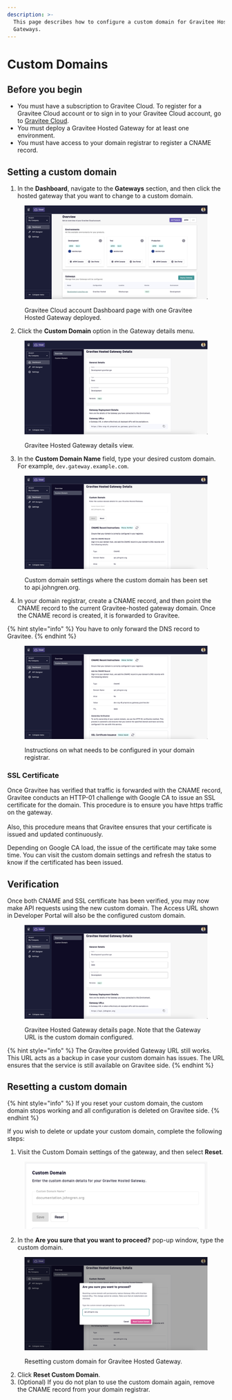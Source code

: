```yaml
---
description: >-
  This page describes how to configure a custom domain for Gravitee Hosted
  Gateways.
---
```


# Custom Domains

## Before you begin

* You must have a subscription to Gravitee Cloud. To register for a Gravitee Cloud account or to sign in to your Gravitee Cloud account, go to [Gravitee Cloud](https://eu-auth.cloud.gravitee.io/cloud/register?response_type=code\&client_id=fd45d898-e621-4b12-85d8-98e621ab1237\&state=TG15Ym11b3VBfkZFOC5yaEV5Lkp4QThYLnlxTS45R3lhYWRCVmxBemxSUWFH\&redirect_uri=https%3A%2F%2Feu.cloud.gravitee.io\&scope=openid+profile+email+offline_access\&code_challenge=AFIIIryTl43nsxq8cT-FTU9Umfp42j7jhJTeU2Y6vhE\&code_challenge_method=S256\&nonce=TG15Ym11b3VBfkZFOC5yaEV5Lkp4QThYLnlxTS45R3lhYWRCVmxBemxSUWFH\&hubspotutk=169d02e0ddc1d02ed3202bcac0869f20).
* You must deploy a Gravitee Hosted Gateway for at least one environment.
* You must have access to your domain registrar to register a CNAME record.

## Setting a custom domain

1. In the **Dashboard**, navigate to the **Gateways** section, and then click the hosted gateway that you want to change to a custom domain.&#x20;

<figure><img src="../.gitbook/assets/image (38).png" alt=""><figcaption><p>Gravitee Cloud account Dashboard page with one Gravitee Hosted Gateway deployed.</p></figcaption></figure>

2. Click the **Custom Domain** option in the Gateway details menu.

<figure><img src="../.gitbook/assets/image (39).png" alt=""><figcaption><p>Gravitee Hosted Gateway details view.</p></figcaption></figure>

3. In the **Custom Domain Name** field, type your desired custom domain. For example, `dev.gateway.example.com`.

<figure><img src="../.gitbook/assets/image (40).png" alt=""><figcaption><p>Custom domain settings where the custom domain has been set to api.johngren.org. </p></figcaption></figure>

4. In your domain registrar, create a CNAME record, and then point the CNAME record to the current Gravitee-hosted gateway domain. Once the CNAME record is created, it is forwarded to Gravitee.&#x20;

{% hint style="info" %}
You have to only forward the DNS record to Gravitee.
{% endhint %}

<figure><img src="../.gitbook/assets/image (41).png" alt=""><figcaption><p>Instructions on what needs to be configured in your domain registrar.</p></figcaption></figure>

### SSL Certificate

Once Gravitee has verified that traffic is forwarded with the CNAME record, Gravitee conducts an HTTP-01 challenge with Google CA to issue an SSL certificate for the domain. This procedure is to ensure you have https traffic on the gateway.\
\
Also, this procedure means that Gravitee ensures that your certificate is issued and updated continuously.

Depending on Google CA load, the issue of the certificate may take some time. You can visit the custom domain settings and refresh the status to know if the certificated has been issued.

## Verification

Once both CNAME and SSL certificate has been verified, you may now make API requests using the new custom domain. The Access URL shown in Developer Portal will also be the configured custom domain.

<figure><img src="../.gitbook/assets/image (43).png" alt=""><figcaption><p>Gravitee Hosted Gateway details page. Note that the Gateway URL is the custom domain configured.</p></figcaption></figure>

{% hint style="info" %}
The Gravitee provided Gateway URL still works. This URL acts as a backup in case your custom domain has issues. The URL ensures that the service is still available on Gravitee side.
{% endhint %}

## Resetting a custom domain

{% hint style="info" %}
If you reset your custom domain, the custom domain stops working and all configuration is deleted on Gravitee side.
{% endhint %}

If you wish to delete or update your custom domain, complete the following steps:

1. Visit the Custom Domain settings of the gateway,  and then select **Reset**.

<figure><img src="../.gitbook/assets/image (35).png" alt=""><figcaption></figcaption></figure>

2. In the **Are you sure that you want to proceed?** pop-up window, type the custom domain.

<figure><img src="../.gitbook/assets/image (45).png" alt=""><figcaption><p>Resetting custom domain for Gravitee Hosted Gateway.</p></figcaption></figure>

2. Click **Reset Custom Domain**.
3. (Optional) If you do not plan to use the custom domain again, remove the CNAME record from your domain registrar.&#x20;
